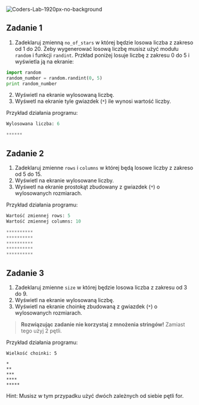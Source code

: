 ![Coders-Lab-1920px-no-background](https://user-images.githubusercontent.com/30623667/104709387-2b7ac180-571f-11eb-9b94-517aa6d501c9.png)



## Zadanie 1
1. Zadeklaruj zmienną `no_of_stars` w której będzie losowa liczba z zakreso od 1 do 20. Żeby wygenerować losową liczbę musisz użyć modułu `random` i funkcji `randint`. Przkład poniżej losuje liczbę z zakresu 0 do 5 i wyświetla ją na ekranie:
```python
import random
random_number = random.randint(0, 5)
print random_number
```
2. Wyświetl na ekranie wylosowaną liczbę.
3. Wyśwetl na ekranie tyle gwiazdek (`*`) ile wynosi wartość liczby. 

Przykład działania programu:
```python
Wylosowana liczba: 6

******
```

## Zadanie 2
1. Zadeklaruj zmienne `rows` i `columns` w której będą losowe liczby z zakreso od 5 do 15.
2. Wyświetl na ekranie wylosowane liczby.
3. Wyśwetl na ekranie prostokąt zbudowany z gwiazdek (`*`) o wylosowanych rozmiarach. 

Przykład działania programu:
```python
Wartość zmiennej rows: 5
Wartość zmiennej columns: 10

**********
**********
**********
**********
**********
```


## Zadanie 3
1. Zadeklaruj zmienne `size` w której będzie losowa liczba z zakresu od 3 do 9.
2. Wyświetl na ekranie wylosowaną liczbę.
3. Wyświetl na ekranie choinkę zbudowaną z gwiazdek (`*`) o wylosowanych rozmiarach.
> **Rozwiązując zadanie nie korzystaj z mnożenia stringów!** Zamiast tego użyj 2 pętli.   

Przykład działania programu:
```plaintext
Wielkość choinki: 5

*
**
***
****
*****
```

Hint: 
Musisz w tym przypadku użyć dwóch zależnych od siebie pętli for. 